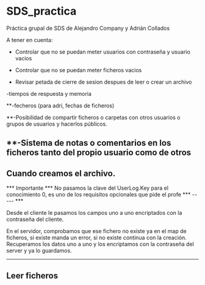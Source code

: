 # SDS_practica
Práctica grupal de SDS de Alejandro Company y Adrián Collados


A tener en cuenta:

- Controlar que no se puedan meter usuarios con contraseña y usuario vacios

- Controlar que no se puedan meter ficheros vacios

- Revisar petada de cierre de sesion despues de leer o crear un archivo

-tiempos de respuesta y memoria

**-fecheros (para adri, fechas de ficheros)

**-Posibilidad de compartir ficheros o carpetas con otros usuarios o grupos de usuarios y hacerlos públicos.

**-Sistema de notas o comentarios en los ficheros tanto del propio usuario como de otros
-----
Cuando creamos el archivo. 
-----
*** Importante ***
No pasamos la clave del UserLog.Key para el conocimiento 0, es uno de los requisitos opcionales que pide el profe 
*** ----- ***

Desde el cliente le pasamos los campos uno a uno encriptados con la contraseña del cliente. 

En el servidor, comprobamos que ese fichero no existe ya en el map de ficheros, si existe manda un error, si no existe continua con la creación. Recuperamos los datos uno a uno y los encriptamos con la contraseña del server y ya lo guardamos. 


-----
Leer ficheros
-----
